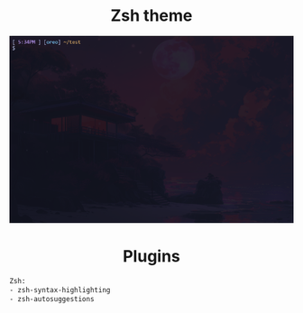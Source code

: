 ### <h1 align="center">Zsh theme</h1>
![Terminal](https://raw.githubusercontent.com/OreaSync/dotfiles/main/assets/terminal.png) 

### <h1 align="center">Plugins</h1>
```
Zsh:
- zsh-syntax-highlighting
- zsh-autosuggestions
```
